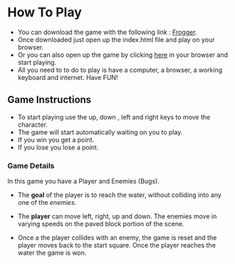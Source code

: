 # How To Play
* You can download the game with the following link : [Frogger](https://github.com/Santiago-Correa-Dev/frogger.git).
* Once downloaded just open up the index.html file and play on your browser.
* Or you can also open up the game  by clicking [here](https://santiago-correa-dev.github.io/frogger/) in your browser and start playing.
* All you need to to do to play is have a computer, a browser, a working keyboard and internet. Have FUN!

## Game Instructions
* To start playing use the up, down , left and right keys to move the character.
* The game will start automatically waiting on you to play.
* If you win you get a point.
* If you lose you lose a point.

### Game Details
In this game you have a Player and Enemies (Bugs). 

* The **goal** of the player is to reach the water, without colliding into any one of the _enemies_. 

* The **player** can move left, right, up and down. The enemies move in varying speeds on the paved block portion of the scene. 

* Once a the player collides with an enemy, the game is reset and the player moves back to the start square. Once the player reaches the water the game is won.